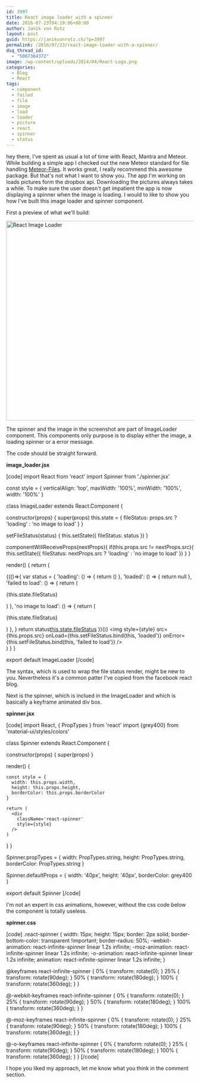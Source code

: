 ```yaml
---
id: 3997
title: React image loader with a spinner
date: 2016-07-23T04:19:06+00:00
author: Janik von Rotz
layout: post
guid: https://janikvonrotz.ch/?p=3997
permalink: /2016/07/23/react-image-loader-with-a-spinner/
dsq_thread_id:
  - "5007364372"
image: /wp-content/uploads/2014/04/React-Logo.png
categories:
  - Blog
  - React
tags:
  - component
  - failed
  - file
  - image
  - load
  - loader
  - picture
  - react
  - spinner
  - status
---
```

hey there, I've spent as usual a lot of time with React, Mantra and Meteor. While building a simple app I checked out the new Meteor standard for file handling [Meteor-Files](https://github.com/VeliovGroup/Meteor-Files). It works great, I really recommend this awesome package. But that's not what I want to show you. The app I'm working on loads pictures form the dropbox api. Downloading the pictures always takes a while. To make sure the user doesn't get impatient the app is now displaying a spinner when the image is loading. I would to like to show you how I've built this image loader and spinner component.
<!--more-->

First a preview of what we'll build:

<img src="https://janikvonrotz.ch/wp-content/uploads/2016/07/React-Image-Loader.png" alt="React Image Loader" width="591" height="535" class="aligncenter size-full wp-image-4008" />

The spinner and the image in the screenshot are part of ImageLoader component. This components only purpose is to display either the image, a loading spinner or a error message.

The code should be straight forward.

**image_loader.jsx**

[code]
import React from 'react'
import Spinner from './spinner.jsx'

const style = {
  verticalAlign: 'top',
  maxWidth: '100%',
  minWidth: '100%',
  width: '100%'
}

class ImageLoader extends React.Component {

  constructor(props) {
    super(props)
    this.state = {
      fileStatus: props.src ? 'loading' : 'no image to load'
    }
  }

  setFileStatus(status) {
    this.setState({ fileStatus: status })
  }

  componentWillReceiveProps(nextProps){
    if(this.props.src != nextProps.src){
      this.setState({
        fileStatus: nextProps.src ? 'loading' : 'no image to load'
      })
    }
  }

  render() {
    return (
      <div>
        {(()=>{
          var status = {
            'loading': () => {
              return (<Spinner />)
            },
            'loaded': () => {
              return null
            },
            'failed to load': () => {
              return (<p>{this.state.fileStatus}</p>)
            },
            'no image to load': () => {
              return (<p>{this.state.fileStatus}</p>)
            },
          }
          return status[this.state.fileStatus]()
        })()}
        <img
          style={style}
          src={this.props.src}
          onLoad={this.setFileStatus.bind(this, 'loaded')}
          onError={this.setFileStatus.bind(this, 'failed to load')}
        />
      </div>
    )
  }
}

export default ImageLoader
[/code]

The syntax, which is used to wrap the file status render, might be new to you. Nevertheless it's a common patter I've copied from the facebook react blog.

Next is the spinner, which is inclued in the ImageLoader and which is basically a keyframe animated div box.

**spinner.jsx**

[code]
import React, { PropTypes } from 'react'
import {grey400} from 'material-ui/styles/colors'

class Spinner extends React.Component {

  constructor(props) {
    super(props)
  }

  render() {

    const style = {
      width: this.props.width,
      height: this.props.height,
      borderColor: this.props.borderColor
    }

    return (
      <div
        className='react-spinner'
        style={style}
      />
    )
  }
}

Spinner.propTypes = {
  width: PropTypes.string,
  height: PropTypes.string,
  borderColor: PropTypes.string
}

Spinner.defaultProps = {
  width: '40px',
  height: '40px',
  borderColor: grey400
}

export default Spinner
[/code]

I'm not an expert in css animations, however, without the css code below the component is totally useless.

**spinner.css**

[code]
.react-spinner {
  width: 15px;
  height: 15px;
  border: 2px solid;
  border-bottom-color: transparent !important;
  border-radius: 50%;
  -webkit-animation: react-infinite-spinner linear 1.2s infinite;
  -moz-animation: react-infinite-spinner linear 1.2s infinite;
  -o-animation: react-infinite-spinner linear 1.2s infinite;
  animation: react-infinite-spinner linear 1.2s infinite;
}

@keyframes react-infinite-spinner {
  0% {
    transform: rotate(0);
  }
  25% {
    transform: rotate(90deg);
  }
  50% {
    transform: rotate(180deg);
  }
  100% {
    transform: rotate(360deg);
  }
}

@-webkit-keyframes react-infinite-spinner {
  0% {
    transform: rotate(0);
  }
  25% {
    transform: rotate(90deg);
  }
  50% {
    transform: rotate(180deg);
  }
  100% {
    transform: rotate(360deg);
  }
}

@-moz-keyframes react-infinite-spinner {
  0% {
    transform: rotate(0);
  }
  25% {
    transform: rotate(90deg);
  }
  50% {
    transform: rotate(180deg);
  }
  100% {
    transform: rotate(360deg);
  }
}

@-o-keyframes react-infinite-spinner {
  0% {
    transform: rotate(0);
  }
  25% {
    transform: rotate(90deg);
  }
  50% {
    transform: rotate(180deg);
  }
  100% {
    transform: rotate(360deg);
  }
}
[/code]

I hope you liked my approach, let me know what you think in the comment section.
